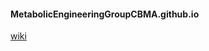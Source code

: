 #### MetabolicEngineeringGroupCBMA.github.io

[wiki](https://github.com/MetabolicEngineeringGroupCBMA/MetabolicEngineeringGroupCBMA.github.io/wiki)


